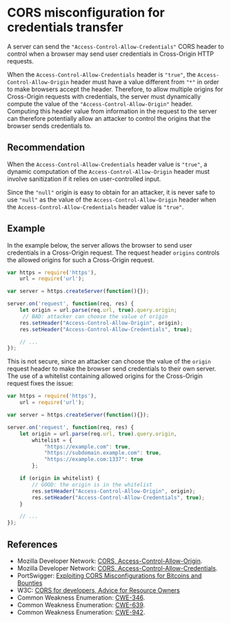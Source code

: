 # CORS misconfiguration for credentials transfer
A server can send the `"Access-Control-Allow-Credentials"` CORS header to control when a browser may send user credentials in Cross-Origin HTTP requests.

When the `Access-Control-Allow-Credentials` header is `"true"`, the `Access-Control-Allow-Origin` header must have a value different from `"*"` in order to make browsers accept the header. Therefore, to allow multiple origins for Cross-Origin requests with credentials, the server must dynamically compute the value of the `"Access-Control-Allow-Origin"` header. Computing this header value from information in the request to the server can therefore potentially allow an attacker to control the origins that the browser sends credentials to.


## Recommendation
When the `Access-Control-Allow-Credentials` header value is `"true"`, a dynamic computation of the `Access-Control-Allow-Origin` header must involve sanitization if it relies on user-controlled input.

Since the `"null"` origin is easy to obtain for an attacker, it is never safe to use `"null"` as the value of the `Access-Control-Allow-Origin` header when the `Access-Control-Allow-Credentials` header value is `"true"`.


## Example
In the example below, the server allows the browser to send user credentials in a Cross-Origin request. The request header `origins` controls the allowed origins for such a Cross-Origin request.


```javascript
var https = require('https'),
    url = require('url');

var server = https.createServer(function(){});

server.on('request', function(req, res) {
    let origin = url.parse(req.url, true).query.origin;
     // BAD: attacker can choose the value of origin
    res.setHeader("Access-Control-Allow-Origin", origin);
    res.setHeader("Access-Control-Allow-Credentials", true);

    // ...
});

```
This is not secure, since an attacker can choose the value of the `origin` request header to make the browser send credentials to their own server. The use of a whitelist containing allowed origins for the Cross-Origin request fixes the issue:


```javascript
var https = require('https'),
    url = require('url');

var server = https.createServer(function(){});

server.on('request', function(req, res) {
    let origin = url.parse(req.url, true).query.origin,
        whitelist = {
            "https://example.com": true,
            "https://subdomain.example.com": true,
            "https://example.com:1337": true
        };

    if (origin in whitelist) {
        // GOOD: the origin is in the whitelist
        res.setHeader("Access-Control-Allow-Origin", origin);
        res.setHeader("Access-Control-Allow-Credentials", true);
    }

    // ...
});

```

## References
* Mozilla Developer Network: [CORS, Access-Control-Allow-Origin](https://developer.mozilla.org/en-US/docs/Web/HTTP/Headers/Access-Control-Allow-Origin).
* Mozilla Developer Network: [CORS, Access-Control-Allow-Credentials](https://developer.mozilla.org/en-US/docs/Web/HTTP/Headers/Access-Control-Allow-Credentials).
* PortSwigger: [Exploiting CORS Misconfigurations for Bitcoins and Bounties](http://blog.portswigger.net/2016/10/exploiting-cors-misconfigurations-for.html)
* W3C: [CORS for developers, Advice for Resource Owners](https://w3c.github.io/webappsec-cors-for-developers/#resources)
* Common Weakness Enumeration: [CWE-346](https://cwe.mitre.org/data/definitions/346.html).
* Common Weakness Enumeration: [CWE-639](https://cwe.mitre.org/data/definitions/639.html).
* Common Weakness Enumeration: [CWE-942](https://cwe.mitre.org/data/definitions/942.html).
